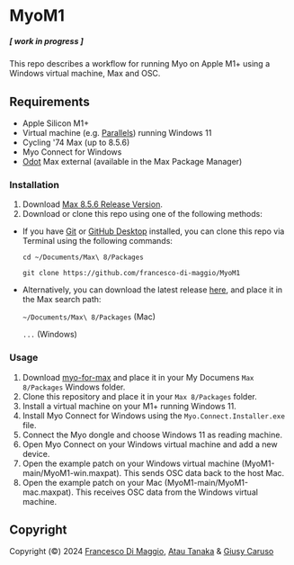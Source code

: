 # MyoM1

##### ***[ work in progress ]***

This repo describes a workflow for running Myo on Apple M1+ using a Windows virtual machine, Max and OSC. 

## Requirements
* Apple Silicon M1+
* Virtual machine (e.g. [Parallels](https://www.parallels.com/)) running Windows 11
* Cycling '74 Max (up to 8.5.6)
* Myo Connect for Windows
* [Odot](https://github.com/CNMAT/CNMAT-odot) Max external (available in the Max Package Manager)

### Installation

1. Download [Max 8.5.6 Release Version](https://cycling74.com/releases/max/8.5.6).
2. Download or clone this repo using one of the following methods:

* If you have [Git](http://git-scm.com/) or [GitHub Desktop](https://desktop.github.com/) installed, you can clone this repo via Terminal using the following commands:
  
	`cd ~/Documents/Max\ 8/Packages`

	`git clone https://github.com/francesco-di-maggio/MyoM1`

* Alternatively, you can download the latest release [here](https://github.com/francesco-di-maggio/MyoM1), and place it in the Max search path:

  `~/Documents/Max\ 8/Packages` (Mac)
  
  `...` (Windows)

### Usage

1. Download [myo-for-max](https://github.com/JulesFrancoise/myo-for-max) and place it in your My Documens `Max 8/Packages` Windows folder.
2. Clone this repository and place it in your `Max 8/Packages` folder.
3. Install a virtual machine on your M1+ running Windows 11.
4. Install Myo Connect for Windows using the `Myo.Connect.Installer.exe` file.
5. Connect the Myo dongle and choose Windows 11 as reading machine.
6. Open Myo Connect on your Windows virtual machine and add a new device.
7. Open the example patch on your Windows virtual machine (MyoM1-main/MyoM1-win.maxpat). This sends OSC data back to the host Mac.
8. Open the example patch on your Mac (MyoM1-main/MyoM1-mac.maxpat). This receives OSC data from the Windows virtual machine.

## Copyright

Copyright (©) 2024 [Francesco Di Maggio](https://www.francescodimaggio.nl/), [Atau Tanaka](http://ataut.net/) & [Giusy Caruso](https://www.giusycaruso.com/)
